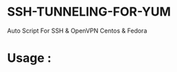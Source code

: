 # SSH-TUNNELING-FOR-YUM
Auto Script For SSH &amp; OpenVPN Centos & Fedora

# Usage :
<div class="snippet-clipboard-content position-relative" data-snippet-clipboard-copy-content="wget https://raw.githubusercontent.com/wildyproject/VPN-YUM/main/autostart.sh && chmod +x autostart.sh && ./autostart.sh"</div>

